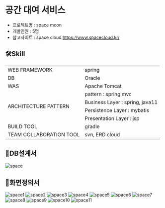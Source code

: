 
# 공간 대여 서비스
- 프로젝트명 : space moon
- 개발인원 : 5명
- 참고사이트 : space cloud https://www.spacecloud.kr/
## 🛠️Skill
<table>
  <tr>
    <td> WEB FRAMEWORK </td>
    <td> spring </td>
  </tr> 
  <tr>
    <td> DB </td>
    <td> Oracle </td>
  </tr>  
  <tr>
    <td> WAS </td>
    <td> Apache Tomcat </td>
  </tr> 
  <tr>
    <td rowspan="4"> ARCHITECTURE PATTERN </td>
    <td> pattern : spring mvc </td>
  </tr>  
  <tr>
    <td> Business Layer : spring, java11 </td>
  </tr> 
  <tr>
    <td> Persistence Layer : mybatis </td>
  </tr> 
    <tr>
    <td> Presentation Layer : jsp </td>
  </tr> 
  <tr>
    <td> BUILD TOOL </td>
    <td> gradle </td>
  </tr>  
  <tr>
    <td> TEAM COLLABORATION TOOL </td>
    <td> svn,  ERD cloud </td>
  </tr> 
</table>

## 🖤DB설계서
![space](https://github.com/jaeheela/space-project/assets/107570140/0cfc9603-1a12-4d7c-9f8f-6f47290956e8)

## 🖤화면정의서
![space1](https://github.com/jaeheela/space-project/assets/107570140/49d2c687-9be5-41fc-ae8d-01366f5d9897)
![space2](https://github.com/jaeheela/space-project/assets/107570140/97df7564-60be-4e70-9369-5e22b45e6f49)
![space3](https://github.com/jaeheela/space-project/assets/107570140/637d4f21-1913-4d4c-9d28-ce2d90c2b9a4)
![space4](https://github.com/jaeheela/space-project/assets/107570140/76f951e4-3b18-416f-bf0b-73e30599c434)
![space5](https://github.com/jaeheela/space-project/assets/107570140/f9fc73a9-7ece-4325-a238-54a1e6d56075)
![space6](https://github.com/jaeheela/space-project/assets/107570140/70ac8577-322f-45bb-8b42-15045a63a6b5)
![space7](https://github.com/jaeheela/space-project/assets/107570140/4ab57e07-bd06-43b8-894d-3bc411776d6e)
![space8](https://github.com/jaeheela/space-project/assets/107570140/11d631d6-03f2-4c02-a5fe-1edcdc541f66)
![space9](https://github.com/jaeheela/space-project/assets/107570140/a7ca10e1-90fd-48b1-b06e-1bba5a4b5d44)
![space10](https://github.com/jaeheela/space-project/assets/107570140/1d188823-64d6-4401-9331-7e5bf7e65d36)
![space11](https://github.com/jaeheela/space-project/assets/107570140/9a2f3039-5275-4364-8fff-480cb27ab019)



